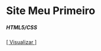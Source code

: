 <h1> Site Meu Primeiro </h1>
<h5> HTML5/CSS </h5>
<a href="https://alex-yomare.github.io/MeuCurriculo.github.io/educacao.html">[ Visualizar ]</a>
